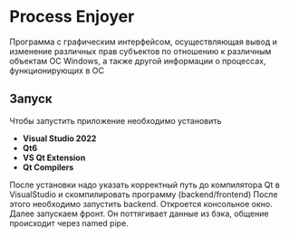 # Process Enjoyer
Программа с графическим интерфейсом, осуществляющая вывод и изменение различных прав субъектов по отношению к различным объектам ОС Windows, а также другой информации о процессах, функционирующих в ОС
## Запуск
Чтобы запустить приложение необходимо установить 
- **Visual Studio 2022**
- **Qt6**
- **VS Qt Extension**
- **Qt Compilers**

После установки надо указать корректный путь до компилятора Qt в VisualStudio и скомпилировать программу (backend/frontend)
После этого необходимо запустить backend. Откроется консольное окно.
Далее запускаем фронт. Он поттягивает данные из бэка, общение происходит через named pipe.


